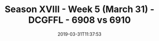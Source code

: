 ---
title: Season XVIII - Week 5 (March 31) - DCGFFL - 6908 vs 6910
teams_score:
- team: 6908
  score:
- team: 6910
  score: 0
mvp: Dan Vladimer (Gold), Brett Chambers (Baby Blue)
game-ball: ''
sportsperson: ''
season: 16
week: 5
date: '2019-03-31T11:37:53'
pageid: season-xviii-week-5-april-1-6908-vs-6910
---